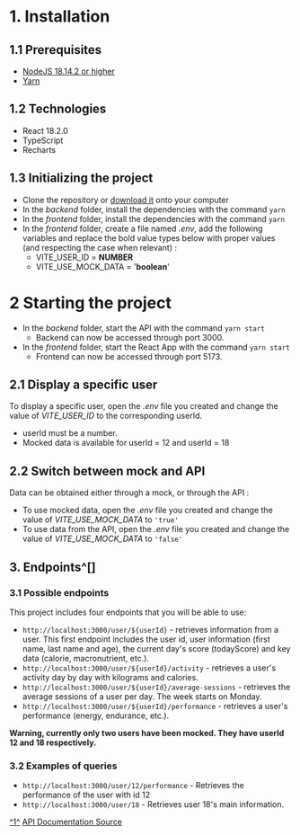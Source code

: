 # 1. Installation

## 1.1 Prerequisites
* [NodeJS 18.14.2 or higher](https://nodejs.org/en/)
* [Yarn](https://yarnpkg.com/)

## 1.2 Technologies
* React 18.2.0
* TypeScript
* Recharts

## 1.3 Initializing the project
* Clone the repository or [download it](https://github.com/gpollet/12---D-veloppez-un-tableau-de-bord-d-analytics-avec-React/archive/refs/heads/master.zip) onto your computer
* In the *backend* folder, install the dependencies with the command `yarn`
* In the *frontend* folder, install the dependencies with the command `yarn`
* In the *frontend* folder, create a file named *.env*, add the following variables and replace the bold value types below with proper values (and respecting the case when relevant) :
	* VITE_USER_ID = **NUMBER**
	* VITE_USE_MOCK_DATA = '**boolean**'

# 2 Starting the project
* In the *backend* folder, start the API with the command `yarn start`
	* Backend can now be accessed through port 3000.
* In the *frontend* folder, start the React App with the command `yarn start`
	* Frontend can now be accessed through port 5173.

## 2.1 Display a specific user
To display a specific user, open the *.env* file you created and change the value of *VITE_USER_ID* to the corresponding userId.
* userId must be a number.
* Mocked data is available for userId = 12 and userId = 18

## 2.2 Switch between mock and API
Data can be obtained either through a mock, or through the API :
* To use mocked data, open the *.env* file you created and change the value of *VITE_USE_MOCK_DATA* to `'true'`
* To use data from the API, open the *.env* file you created and change the value of *VITE_USE_MOCK_DATA* to `'false'`

## 3. Endpoints^[]
### 3.1 Possible endpoints

This project includes four endpoints that you will be able to use:

-   `http://localhost:3000/user/${userId}`  - retrieves information from a user. This first endpoint includes the user id, user information (first name, last name and age), the current day's score (todayScore) and key data (calorie, macronutrient, etc.).
-   `http://localhost:3000/user/${userId}/activity`  - retrieves a user's activity day by day with kilograms and calories.
-   `http://localhost:3000/user/${userId}/average-sessions`  - retrieves the average sessions of a user per day. The week starts on Monday.
-   `http://localhost:3000/user/${userId}/performance`  - retrieves a user's performance (energy, endurance, etc.).

**Warning, currently only two users have been mocked. They have userId 12 and 18 respectively.**

### [](https://github.com/OpenClassrooms-Student-Center/P9-front-end-dashboard#42-examples-of-queries)3.2 Examples of queries

-   `http://localhost:3000/user/12/performance`  - Retrieves the performance of the user with id 12
-   `http://localhost:3000/user/18`  - Retrieves user 18's main information.


 [^1^](#fnref1) [ API Documentation Source](https://github.com/OpenClassrooms-Student-Center/P9-front-end-dashboard#41-possible-endpoints)
